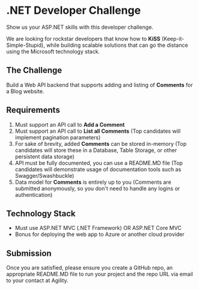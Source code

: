 # .NET Developer Challenge
Show us your ASP.NET skills with this developer challenge. 

We are looking for rockstar developers that know how to **KiSS** (Keep-it-Simple-Stupid), while building scalable solutions that can go the distance using the Microsoft technology stack.

## The Challenge
Build a Web API backend that supports adding and listing of **Comments** for a Blog website.


## Requirements
1. Must support an API call to **Add a Comment**
2. Must support an API call to **List all Comments** (Top candidates will implement pagination parameters)
3. For sake of brevity, added **Comments** can be stored in-memory (Top candidates will store these in a Database, Table Storage, or other persistent data storage)
4. API must be fully documented, you can use a README.MD file (Top candidates will demonstrate usage of documentation tools such as Swagger/Swashbuckle)
5. Data model for **Comments** is entirely up to you (Comments are submitted anonymously, so you don't need to handle any logins or authentication)

## Technology Stack
- Must use ASP.NET MVC (.NET Framework) OR ASP.NET Core MVC 
- Bonus for deploying the web app to Azure or another cloud provider
 

## Submission
Once you are satisfied, please ensure you create a GitHub repo, an appropriate README.MD file to run your project and the repo URL via email to your contact at Agility.



